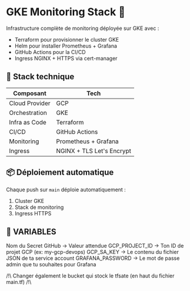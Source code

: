 # GKE Monitoring Stack 🚀

Infrastructure complète de monitoring déployée sur GKE avec :

- Terraform pour provisionner le cluster GKE
- Helm pour installer Prometheus + Grafana
- GitHub Actions pour la CI/CD
- Ingress NGINX + HTTPS via cert-manager

## 🚀 Stack technique

| Composant      | Tech |
|----------------|------|
| Cloud Provider | GCP |
| Orchestration  | GKE |
| Infra as Code  | Terraform |
| CI/CD          | GitHub Actions |
| Monitoring     | Prometheus + Grafana |
| Ingress        | NGINX + TLS Let's Encrypt |

## 📦 Déploiement automatique

Chaque push sur `main` déploie automatiquement :
1. Cluster GKE
2. Stack de monitoring
3. Ingress HTTPS

## 🔐 VARIABLES

Nom du Secret GitHub ->	Valeur attendue
GCP_PROJECT_ID	    ->   Ton ID de projet GCP (ex: my-gcp-devops)
GCP_SA_KEY	        ->   Le contenu du fichier JSON de ta service account
GRAFANA_PASSWORD	->   Le mot de passe admin que tu souhaites pour Grafana

/!\ Changer également le bucket qui stock le tfsate (en haut du fichier main.tf) /!\



